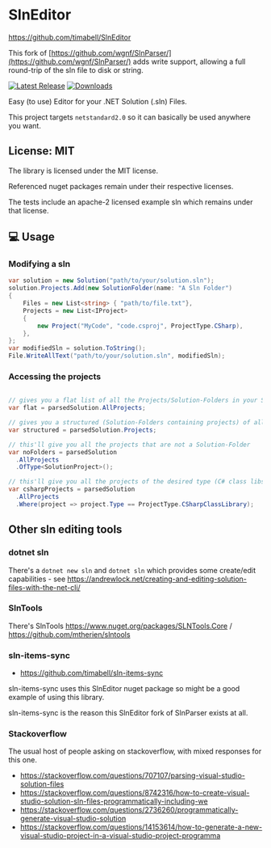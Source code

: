 # SlnEditor

<https://github.com/timabell/SlnEditor>

This fork of [https://github.com/wgnf/SlnParser/](https://github.com/wgnf/SlnParser/) adds write support, allowing a full round-trip of the sln file to disk or string.

[![Latest Release](https://img.shields.io/nuget/v/SlnEditor)](https://www.nuget.org/packages/SlnEditor/)
[![Downloads](https://img.shields.io/nuget/dt/SlnEditor)](https://www.nuget.org/packages/SlnEditor/)  

Easy (to use) Editor for your .NET Solution (.sln) Files.

This project targets `netstandard2.0` so it can basically be used anywhere you want.

## License: MIT

The library is licensed under the MIT license.

Referenced nuget packages remain under their respective licenses.

The tests include an apache-2 licensed example sln which remains under that license.

## 💻 Usage

### Modifying a sln

```cs
var solution = new Solution("path/to/your/solution.sln");
solution.Projects.Add(new SolutionFolder(name: "A Sln Folder")
{
    Files = new List<string> { "path/to/file.txt"},
    Projects = new List<IProject>
    {
        new Project("MyCode", "code.csproj", ProjectType.CSharp),
    },
};
var modifiedSln = solution.ToString();
File.WriteAllText("path/to/your/solution.sln", modifiedSln);
```

### Accessing the projects

```cs

// gives you a flat list of all the Projects/Solution-Folders in your Solution
var flat = parsedSolution.AllProjects;

// gives you a structured (Solution-Folders containing projects) of all the Projects/Solution-Folders in your solution
var structured = parsedSolution.Projects;

// this'll give you all the projects that are not a Solution-Folder
var noFolders = parsedSolution
  .AllProjects
  .OfType<SolutionProject>();

// this'll give you all the projects of the desired type (C# class libs in this case)
var csharpProjects = parsedSolution
  .AllProjects
  .Where(project => project.Type == ProjectType.CSharpClassLibrary);
```
## Other sln editing tools

### dotnet sln

There's a `dotnet new sln` and `dotnet sln` which provides some create/edit capabilities - see <https://andrewlock.net/creating-and-editing-solution-files-with-the-net-cli/>

### SlnTools

There's SlnTools <https://www.nuget.org/packages/SLNTools.Core> / <https://github.com/mtherien/slntools>

### sln-items-sync

- <https://github.com/timabell/sln-items-sync>

sln-items-sync uses this SlnEditor nuget package so might be a good example of using this library.

sln-items-sync is the reason this SlnEditor fork of SlnParser exists at all.

### Stackoverflow

The usual host of people asking on stackoverflow, with mixed responses for this one.

- <https://stackoverflow.com/questions/707107/parsing-visual-studio-solution-files>
- <https://stackoverflow.com/questions/8742316/how-to-create-visual-studio-solution-sln-files-programmatically-including-we>
- <https://stackoverflow.com/questions/2736260/programmatically-generate-visual-studio-solution>
- <https://stackoverflow.com/questions/14153614/how-to-generate-a-new-visual-studio-project-in-a-visual-studio-project-programma>
